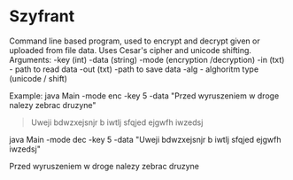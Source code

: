 # Szyfrant
Command line based program, used to encrypt and decrypt given or uploaded from file data. Uses Cesar's cipher and unicode shifting. 
Arguments:
-key (int) 
-data (string)
-mode (encryption /decryption)
-in (txt) - path to read data
-out (txt) -path to save data
-alg - alghoritm type (unicode / shift)

Example:
java Main -mode enc -key 5 -data "Przed wyruszeniem w droge nalezy zebrac druzyne"

>Uweji bdwzxejsnjr b iwtlj sfqjed ejgwfh iwzedsj

java Main -mode dec -key 5 -data "Uweji bdwzxejsnjr b iwtlj sfqjed ejgwfh iwzedsj"

Przed wyruszeniem w droge nalezy zebrac druzyne
